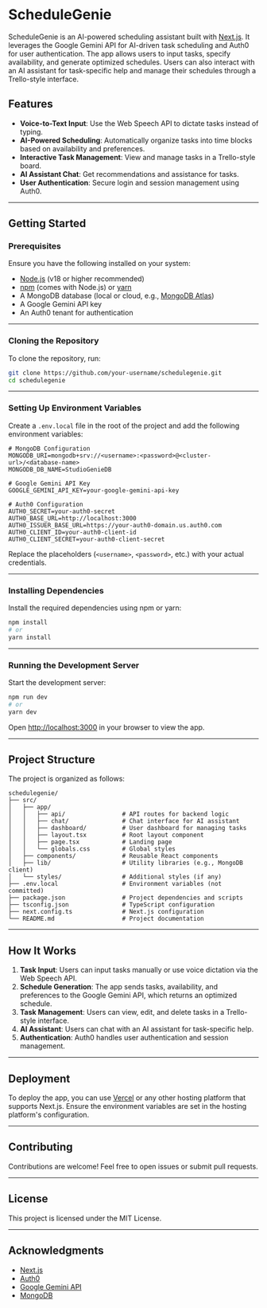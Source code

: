 # ScheduleGenie

ScheduleGenie is an AI-powered scheduling assistant built with [Next.js](https://nextjs.org). It leverages the Google Gemini API for AI-driven task scheduling and Auth0 for user authentication. The app allows users to input tasks, specify availability, and generate optimized schedules. Users can also interact with an AI assistant for task-specific help and manage their schedules through a Trello-style interface.

## Features

- **Voice-to-Text Input**: Use the Web Speech API to dictate tasks instead of typing.
- **AI-Powered Scheduling**: Automatically organize tasks into time blocks based on availability and preferences.
- **Interactive Task Management**: View and manage tasks in a Trello-style board.
- **AI Assistant Chat**: Get recommendations and assistance for tasks.
- **User Authentication**: Secure login and session management using Auth0.

---

## Getting Started

### Prerequisites

Ensure you have the following installed on your system:

- [Node.js](https://nodejs.org/) (v18 or higher recommended)
- [npm](https://www.npmjs.com/) (comes with Node.js) or [yarn](https://yarnpkg.com/)
- A MongoDB database (local or cloud, e.g., [MongoDB Atlas](https://www.mongodb.com/cloud/atlas))
- A Google Gemini API key
- An Auth0 tenant for authentication

---

### Cloning the Repository

To clone the repository, run:

```bash
git clone https://github.com/your-username/schedulegenie.git
cd schedulegenie
```

---

### Setting Up Environment Variables

Create a `.env.local` file in the root of the project and add the following environment variables:

```env
# MongoDB Configuration
MONGODB_URI=mongodb+srv://<username>:<password>@<cluster-url>/<database-name>
MONGODB_DB_NAME=StudioGenieDB

# Google Gemini API Key
GOOGLE_GEMINI_API_KEY=your-google-gemini-api-key

# Auth0 Configuration
AUTH0_SECRET=your-auth0-secret
AUTH0_BASE_URL=http://localhost:3000
AUTH0_ISSUER_BASE_URL=https://your-auth0-domain.us.auth0.com
AUTH0_CLIENT_ID=your-auth0-client-id
AUTH0_CLIENT_SECRET=your-auth0-client-secret
```

Replace the placeholders (`<username>`, `<password>`, etc.) with your actual credentials.

---

### Installing Dependencies

Install the required dependencies using npm or yarn:

```bash
npm install
# or
yarn install
```

---

### Running the Development Server

Start the development server:

```bash
npm run dev
# or
yarn dev
```

Open [http://localhost:3000](http://localhost:3000) in your browser to view the app.

---

## Project Structure

The project is organized as follows:

```
schedulegenie/
├── src/
│   ├── app/
│   │   ├── api/                # API routes for backend logic
│   │   ├── chat/               # Chat interface for AI assistant
│   │   ├── dashboard/          # User dashboard for managing tasks
│   │   ├── layout.tsx          # Root layout component
│   │   ├── page.tsx            # Landing page
│   │   └── globals.css         # Global styles
│   ├── components/             # Reusable React components
│   ├── lib/                    # Utility libraries (e.g., MongoDB client)
│   └── styles/                 # Additional styles (if any)
├── .env.local                  # Environment variables (not committed)
├── package.json                # Project dependencies and scripts
├── tsconfig.json               # TypeScript configuration
├── next.config.ts              # Next.js configuration
└── README.md                   # Project documentation
```

---

## How It Works

1. **Task Input**: Users can input tasks manually or use voice dictation via the Web Speech API.
2. **Schedule Generation**: The app sends tasks, availability, and preferences to the Google Gemini API, which returns an optimized schedule.
3. **Task Management**: Users can view, edit, and delete tasks in a Trello-style interface.
4. **AI Assistant**: Users can chat with an AI assistant for task-specific help.
5. **Authentication**: Auth0 handles user authentication and session management.

---

## Deployment

To deploy the app, you can use [Vercel](https://vercel.com/) or any other hosting platform that supports Next.js. Ensure the environment variables are set in the hosting platform's configuration.

---

## Contributing

Contributions are welcome! Feel free to open issues or submit pull requests.

---

## License

This project is licensed under the MIT License.

---

## Acknowledgments

- [Next.js](https://nextjs.org)
- [Auth0](https://auth0.com)
- [Google Gemini API](https://cloud.google.com/generative-ai)
- [MongoDB](https://www.mongodb.com)
